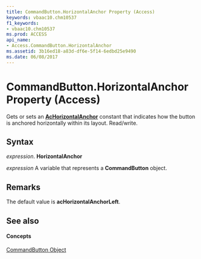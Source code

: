 ```yaml
---
title: CommandButton.HorizontalAnchor Property (Access)
keywords: vbaac10.chm10537
f1_keywords:
- vbaac10.chm10537
ms.prod: ACCESS
api_name:
- Access.CommandButton.HorizontalAnchor
ms.assetid: 3b16ed18-a83d-df6e-5f14-6edbd25e9490
ms.date: 06/08/2017
---
```



# CommandButton.HorizontalAnchor Property (Access)

Gets or sets an  **[AcHorizontalAnchor](achorizontalanchor-enumeration-access.md)** constant that indicates how the button is anchored horizontally within its layout. Read/write.


## Syntax

 _expression_. **HorizontalAnchor**

 _expression_ A variable that represents a **CommandButton** object.


## Remarks

The default value is  **acHorizontalAnchorLeft**.


## See also


#### Concepts


[CommandButton Object](commandbutton-object-access.md)

